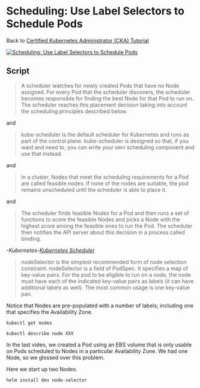 # Scheduling: Use Label Selectors to Schedule Pods

Back to [Certified Kubernetes Administrator (CKA) Tutorial](https://github.com/larkintuckerllc/k8s-cka-tutorial)

[![Scheduling: Use Label Selectors to Schedule Pods](http://img.youtube.com/vi/XXXXX/0.jpg)]()

## Script

> A scheduler watches for newly created Pods that have no Node assigned. For every Pod that the scheduler discovers, the scheduler becomes responsible for finding the best Node for that Pod to run on. The scheduler reaches this placement decision taking into account the scheduling principles described below.

and

> kube-scheduler is the default scheduler for Kubernetes and runs as part of the control plane. kube-scheduler is designed so that, if you want and need to, you can write your own scheduling component and use that instead.

and

> In a cluster, Nodes that meet the scheduling requirements for a Pod are called feasible nodes. If none of the nodes are suitable, the pod remains unscheduled until the scheduler is able to place it.

and

> The scheduler finds feasible Nodes for a Pod and then runs a set of functions to score the feasible Nodes and picks a Node with the highest score among the feasible ones to run the Pod. The scheduler then notifies the API server about this decision in a process called binding.

*-Kubernetes-[Kubernetes Scheduler](https://kubernetes.io/docs/concepts/scheduling-eviction/kube-scheduler/)*

> nodeSelector is the simplest recommended form of node selection constraint. nodeSelector is a field of PodSpec. It specifies a map of key-value pairs. For the pod to be eligible to run on a node, the node must have each of the indicated key-value pairs as labels (it can have additional labels as well). The most common usage is one key-value pair.

Notice that Nodes are pre-populated with a number of labels; including one that specifies the Availability Zone.

```plaintext
kubectl get nodes

kubectl describe node XXX
```

In the last video, we created a Pod using an EBS volume that is only usable on Pods scheduled to Nodes in a particular Availability Zone. We had one Node, so we glossed over this problem.

Here we start up two Nodes.

```plaintext
helm install dev node-selector
```
